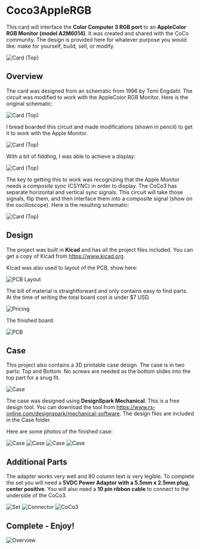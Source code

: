 # Coco3AppleRGB

This card will interface the **Color Computer 3 RGB port** to an **AppleColor RGB Monitor (model A2M6014)**.  It was created and shared with the CoCo community.  The design is provided here for whatever purpose you would like: make for yourself, build, sell, or modify.

![Card (Top)](https://github.com/mrojas36/Coco3AppleRGB/blob/main/Docs/View-Top.PNG)

## Overview

The card was designed from an schematic from 1996 by Tomi Engdahl.  The circuit was modified to work with the AppleColor RGB Monitor. Here is the original schematic:

![Card (Top)](https://github.com/mrojas36/Coco3AppleRGB/blob/main/Docs/Circuit.JPG)

I bread boarded this circuit and made modifications (shown in pencil) to get it to work with the Apple Monitor. 

![Card (Top)](https://github.com/mrojas36/Coco3AppleRGB/blob/main/Docs/Breadboard.JPG)

With a bit of fiddling, I was able to achieve a display:

![Card (Top)](https://github.com/mrojas36/Coco3AppleRGB/blob/main/Docs/Monitor-Setup.JPG)

The key to getting this to work was recognizing that the Apple Monitor needs a *composite* sync (CSYNC) in order to display.  The CoCo3 has separate horizontal and vertical sync signals.  This circuit will take those signals, flip them, and then interface them into a composite signal (show on the oscilloscope).  Here is the resulting schematic:

![Card (Top)](https://github.com/mrojas36/Coco3AppleRGB/blob/main/Docs/Schematic.PNG)

## Design

The project was built in **Kicad** and has all the project files included.  You can get a copy of Kicad from https://www.kicad.org.

Kicad was also used to layout of the PCB, show here:

![PCB Layout](https://github.com/mrojas36/Coco3AppleRGB/blob/main/Docs/PCB-Layout.PNG)

The bill of material is straightforward and only contains easy to find parts.  At the time of writing the total board cost is under $7 USD.

![Pricing](https://github.com/mrojas36/Coco3AppleRGB/blob/main/Docs/Pricing.PNG)

The finished board:

![PCB](https://github.com/mrojas36/Coco3AppleRGB/blob/main/Docs/FinishedPCB.JPEG)

## Case

This project also contains a 3D printable case design.  The case is in two parts: Top and Bottom.  No screws are needed as the bottom slides into the top part for a snug fit.

![Case](https://github.com/mrojas36/Coco3AppleRGB/blob/main/Docs/Case-Exploded.PNG)

The case was designed using **DesignSpark Mechanical**.  This is a free design tool.  You can download the tool from https://www.rs-online.com/designspark/mechanical-software.  The design files are included in the Case folder.

Here are some photos of the finished case:

![Case](https://github.com/mrojas36/Coco3AppleRGB/blob/main/Docs/Case.JPEG)
![Case](https://github.com/mrojas36/Coco3AppleRGB/blob/main/Docs/Mounted.JPEG)
![Case](https://github.com/mrojas36/Coco3AppleRGB/blob/main/Docs/Bottom.JPEG)
![Case](https://github.com/mrojas36/Coco3AppleRGB/blob/main/Docs/InCase.JPEG)

## Additional Parts

The adapter works very well and 80 column text is very legible. To complete the set you will need a **5VDC Power Adaptor with a 5.5mm x 2.5mm plug, center positive**.  You will also need a **10 pin ribbon cable** to connect to the underside of the CoCo3.

![Set](https://github.com/mrojas36/Coco3AppleRGB/blob/main/Docs/IMG_1044.JPEG)
![Connector](https://github.com/mrojas36/Coco3AppleRGB/blob/main/Docs/Connector.JPG)
![CoCo3](https://github.com/mrojas36/Coco3AppleRGB/blob/main/Docs/InAction.JPG)

## Complete - Enjoy!

![Overview](https://github.com/mrojas36/Coco3AppleRGB/blob/main/Docs/Overview.JPG)

